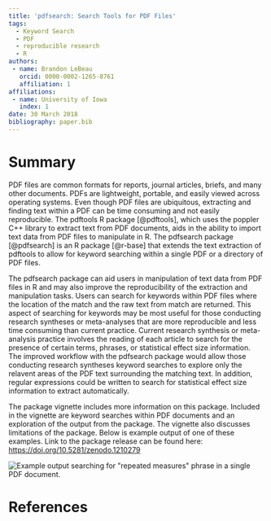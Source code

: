 ```yaml
---
title: 'pdfsearch: Search Tools for PDF Files'
tags:
  - Keyword Search
  - PDF
  - reproducible research
  - R
authors:
 - name: Brandon LeBeau
   orcid: 0000-0002-1265-8761
   affiliation: 1
affiliations:
 - name: University of Iowa
   index: 1
date: 30 March 2018
bibliography: paper.bib
---
```


# Summary

PDF files are common formats for reports, journal articles, briefs, and many other documents. PDFs are lightweight, portable, and easily viewed across operating systems. Even though PDF files are ubiquitous, extracting and finding text within a PDF can be time consuming and not easily reproducible. The pdftools R package [@pdftools], which uses the poppler C++ library to extract text from PDF documents, aids in the ability to import text data from PDF files to manipulate in R. The pdfsearch package [@pdfsearch] is an R package [@r-base] that extends the text extraction of pdftools to allow for keyword searching within a single PDF or a directory of PDF files.

The pdfsearch package can aid users in manipulation of text data from PDF files in R and may also improve the reproducibility of the extraction and manipulation tasks. Users can search for keywords within PDF files where the location of the match and the raw text from match are returned. This aspect of searching for keywords may be most useful for those conducting research syntheses or meta-analyses that are more reproducible and less time consuming than current practice. Current research synthesis or meta-analysis practice involves the reading of each article to search for the presence of certain terms, phrases, or statistical effect size information. The improved workflow with the pdfsearch package would allow those conducting research syntheses keyword searches to explore only the relavent areas of the PDF text surrounding the matching text. In addition, regular expressions could be written to search for statistical effect size information to extract automatically.

The package vignette includes more information on this package. Included in the vignette are keyword searches within PDF documents and an exploration of the output from the package. The vignette also discusses limitations of the package. Below is example output of one of these examples. Link to the package release can be found here: <https://doi.org/10.5281/zenodo.1210279>

![Example output searching for "repeated measures" phrase in a single PDF document.](joss.png)

# References
